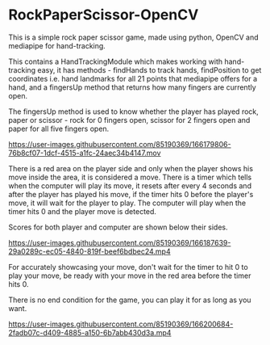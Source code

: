 # RockPaperScissor-OpenCV

This is a simple rock paper scissor game, made using python, OpenCV and mediapipe for hand-tracking.

This contains a HandTrackingModule which makes working with hand-tracking easy, it has methods - findHands to track hands, findPosition to get coordinates i.e. hand landmarks for all 21 points that mediapipe offers for a hand, and a fingersUp method that returns how many fingers are currently open. 

The fingersUp method is used to know whether the player has played rock, paper or scissor - rock for 0 fingers open, scissor for 2 fingers open and paper for all five fingers open.

https://user-images.githubusercontent.com/85190369/166179806-76b8cf07-1dcf-4515-a1fc-24aec34b4147.mov



There is a red area on the player side and only when the player shows his move inside the area, it is considered a move. There is a timer which tells when the computer will play its move, it resets after every 4 seconds and after the player has played his move, if the timer hits 0 before the player's move, it will wait for the player to play. The computer will play when the timer hits 0 and the player move is detected.

Scores for both player and computer are shown below their sides.


https://user-images.githubusercontent.com/85190369/166187639-29a0289c-ec05-4840-819f-beef6bdbec24.mp4


For accurately showcasing your move, don't wait for the timer to hit 0 to play your move, be ready with your move in the red area before the timer hits 0.

There is no end condition for the game, you can play it for as long as you want.


https://user-images.githubusercontent.com/85190369/166200684-2fadb07c-d409-4885-a150-6b7abb430d3a.mp4


